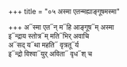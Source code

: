 +++
title = "०५ अस्मा एतन्मह्याङ्गूषमस्मा"

+++
अ᳓स्मा एत᳓न् म᳓हि आङ्गूष᳓म् अस्मा  
इ᳓न्द्राय स्तोत्र᳓म् मति᳓भिर् अवाचि  
अ᳓सद् य᳓था महति᳓ वृत्रतू᳓र्य  
इ᳓न्द्रो विश्वा᳓युर् अविता᳓ वृध᳓श् च